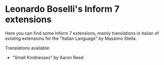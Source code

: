 Leonardo Boselli's Inform 7 extensions
======================================

Here you can find some Inform 7 extensions, mainly translations in italian of existing extensions for the "Italian Language" by Massimo Stella.

Translations available:

* "Small Kindnesses" by Aaron Reed
